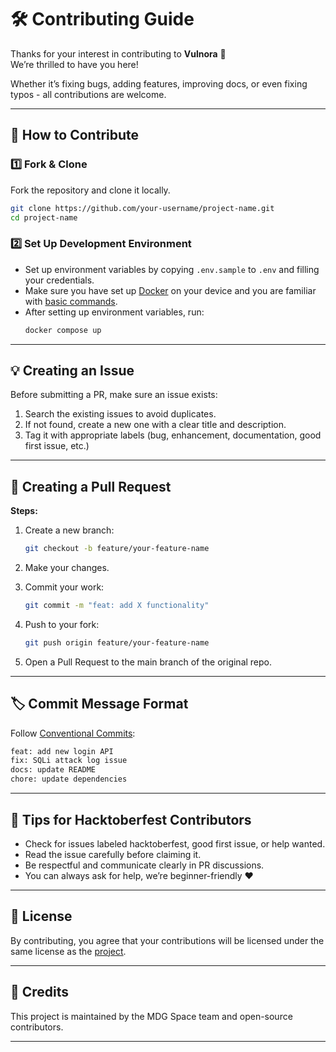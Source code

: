 # 🛠️ Contributing Guide

Thanks for your interest in contributing to **Vulnora** 🎉  
We’re thrilled to have you here!

Whether it’s fixing bugs, adding features, improving docs, or even fixing typos - all contributions are welcome.

---

## 🚀 How to Contribute

### 1️⃣ Fork & Clone
Fork the repository and clone it locally.

```bash
git clone https://github.com/your-username/project-name.git
cd project-name
```

### 2️⃣ Set Up Development Environment

- Set up environment variables by copying `.env.sample` to `.env` and filling your credentials.
- Make sure you have set up [Docker](https://www.docker.com/get-started/) on your device and you are familiar with [basic commands](https://docs.docker.com/get-started/docker_cheatsheet.pdf).
- After setting up environment variables, run:
    ```bash
    docker compose up
    ```

---

## 💡 Creating an Issue

Before submitting a PR, make sure an issue exists:

1. Search the existing issues to avoid duplicates.
2. If not found, create a new one with a clear title and description.
3. Tag it with appropriate labels (bug, enhancement, documentation, good first issue, etc.)

---

## 🔄 Creating a Pull Request
**Steps:**

1. Create a new branch:
    ```bash
    git checkout -b feature/your-feature-name
    ```

2. Make your changes.

3. Commit your work:
    ```bash
    git commit -m "feat: add X functionality"
    ```

4. Push to your fork:
    ```bash
    git push origin feature/your-feature-name
    ```

5. Open a Pull Request to the main branch of the original repo.

---

## 🏷️ Commit Message Format

Follow [Conventional Commits](https://www.conventionalcommits.org/):
```bash
feat: add new login API
fix: SQLi attack log issue
docs: update README
chore: update dependencies
```

---

## 🧠 Tips for Hacktoberfest Contributors
- Check for issues labeled hacktoberfest, good first issue, or help wanted.
- Read the issue carefully before claiming it.
- Be respectful and communicate clearly in PR discussions.
- You can always ask for help, we’re beginner-friendly ❤️

---

## 🧾 License
By contributing, you agree that your contributions will be licensed under the same license as the [project](License).

---

## 🙌 Credits
This project is maintained by the MDG Space team and open-source contributors.

---

